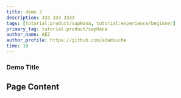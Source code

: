```yaml
---
title: demo 3
description: 333 333 3333
tags: [tutorial:product/sapHana, tutorial:experience/beginner]
primary_tag: tutorial:product/sapHana
author_name: AE2
author_profile: https://github.com/adadouche
time: 10
---
```


### Demo Title


## Page Content
